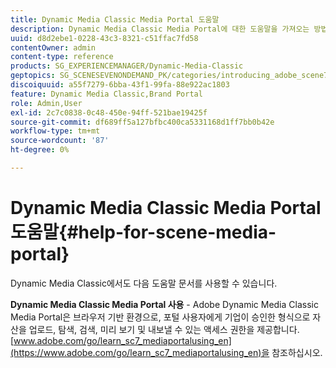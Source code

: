 ```yaml
---
title: Dynamic Media Classic Media Portal 도움말
description: Dynamic Media Classic Media Portal에 대한 도움말을 가져오는 방법을 알아봅니다.
uuid: d8d2ebe1-0228-43c3-8321-c51ffac7fd58
contentOwner: admin
content-type: reference
products: SG_EXPERIENCEMANAGER/Dynamic-Media-Classic
geptopics: SG_SCENESEVENONDEMAND_PK/categories/introducing_adobe_scene7
discoiquuid: a55f7279-6bba-43f1-99fa-88e922ac1803
feature: Dynamic Media Classic,Brand Portal
role: Admin,User
exl-id: 2c7c0838-0c48-450e-94ff-521bae19425f
source-git-commit: df689ff5a127bfbc400ca5331168d1ff7bb0b42e
workflow-type: tm+mt
source-wordcount: '87'
ht-degree: 0%

---
```


# Dynamic Media Classic Media Portal 도움말{#help-for-scene-media-portal}

Dynamic Media Classic에서도 다음 도움말 문서를 사용할 수 있습니다.

**Dynamic Media Classic Media Portal 사용**  - Adobe Dynamic Media Classic Media Portal은 브라우저 기반 환경으로, 포털 사용자에게 기업이 승인한 형식으로 자산을 업로드, 탐색, 검색, 미리 보기 및 내보낼 수 있는 액세스 권한을 제공합니다. [www.adobe.com/go/learn_sc7_mediaportalusing_en](https://www.adobe.com/go/learn_sc7_mediaportalusing_en)을 참조하십시오.

<!-- Is this topic still needed? -rb 04/22/21
 -->